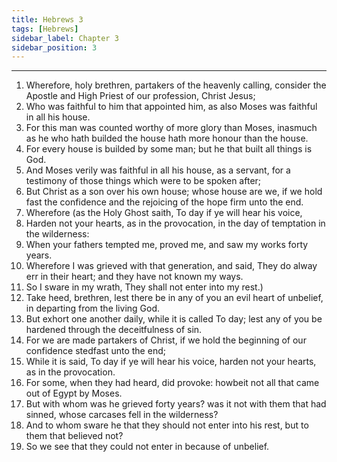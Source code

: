 ```yaml
---
title: Hebrews 3
tags: [Hebrews]
sidebar_label: Chapter 3
sidebar_position: 3
---
```


---
1. Wherefore, holy brethren, partakers of the heavenly calling, consider the Apostle and High Priest of our profession, Christ Jesus;
2. Who was faithful to him that appointed him, as also Moses was faithful in all his house.
3. For this man was counted worthy of more glory than Moses, inasmuch as he who hath builded the house hath more honour than the house.
4. For every house is builded by some man; but he that built all things is God.
5. And Moses verily was faithful in all his house, as a servant, for a testimony of those things which were to be spoken after;
6. But Christ as a son over his own house; whose house are we, if we hold fast the confidence and the rejoicing of the hope firm unto the end.
7. Wherefore (as the Holy Ghost saith, To day if ye will hear his voice,
8. Harden not your hearts, as in the provocation, in the day of temptation in the wilderness:
9. When your fathers tempted me, proved me, and saw my works forty years.
10. Wherefore I was grieved with that generation, and said, They do alway err in their heart; and they have not known my ways.
11. So I sware in my wrath, They shall not enter into my rest.)
12. Take heed, brethren, lest there be in any of you an evil heart of unbelief, in departing from the living God.
13. But exhort one another daily, while it is called To day; lest any of you be hardened through the deceitfulness of sin.
14. For we are made partakers of Christ, if we hold the beginning of our confidence stedfast unto the end;
15. While it is said, To day if ye will hear his voice, harden not your hearts, as in the provocation.
16. For some, when they had heard, did provoke: howbeit not all that came out of Egypt by Moses.
17. But with whom was he grieved forty years? was it not with them that had sinned, whose carcases fell in the wilderness?
18. And to whom sware he that they should not enter into his rest, but to them that believed not?
19. So we see that they could not enter in because of unbelief.